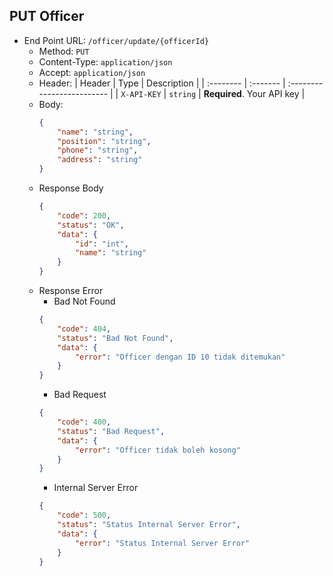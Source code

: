 ## PUT Officer
- End Point URL: `/officer/update/{officerId}`
    - Method: `PUT`
    - Content-Type: `application/json`
    - Accept: `application/json`
    - Header:
      | Header 	| Type     | Description                |
      | :-------- | :------- | :------------------------- |
      | `X-API-KEY` | `string` | **Required**. Your API key |
    - Body:
      ```json
      {
          "name": "string",
          "position": "string",
          "phone": "string",
          "address": "string"
      }
      ```
    - Response Body
      ```json
      {
          "code": 200,
          "status": "OK",
          "data": {
              "id": "int",
              "name": "string"
          }
      }
      ```
    - Response Error
        - Bad Not Found
      ```json
      {
          "code": 404,
          "status": "Bad Not Found",
          "data": {
              "error": "Officer dengan ID 10 tidak ditemukan"
          }
      }
      ```
        - Bad Request
      ```json
      {
          "code": 400,
          "status": "Bad Request",
          "data": {
              "error": "Officer tidak boleh kosong"
          }
      }
      ```
        - Internal Server Error
      ```json
      {
          "code": 500,
          "status": "Status Internal Server Error",
          "data": {
              "error": "Status Internal Server Error"
          }
      }
      ```